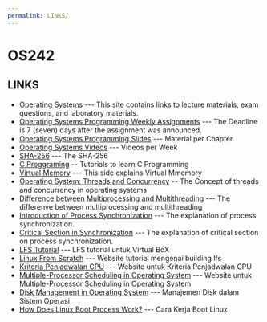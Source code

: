 ```yaml
---
permalink: LINKS/
---
```

# OS242

## LINKS

* [Operating Systems](https://os.vlsm.org/) ---
  This site contains links to lecture materials, exam questions, and laboratory materials.
* [Operating Systems Programming Weekly Assignments](https://demos.vlsm.org/) ---
  The Deadline is 7 (seven) days after the assignment was announced.
* [Operating Systems Programming Slides](https://codex.cs.yale.edu/avi/os-book/OS10/slide-dir/) ---
  Material per Chapter
* [Operating Systems Videos](https://os.vlsm.org/playlists) ---
  Videos per Week
* [SHA-256](https://www.simplilearn.com/tutorials/cyber-security-tutorial/sha-256-algorithm) --- 
The SHA-256
* [C Proggraming](https://www.youtube.com/watch?v=KnvbUiSxvbM&list=PL98qAXLA6aftD9ZlnjpLhdQAOFI8xIB6e)
-- Tutorials to learn C Programming
* [Virtual Memory](https://www.javatpoint.com/os-virtual-memory) --- This side explains Virtual Mmemory
* [Operating System: Threads and Concurrency](https://medium.com/@akhandmishra/operating-system-threads-and-concurrency-aec2036b90f8) -- The Concept of threads and concurrency in operating systems
* [Difference between Multiprocessing and Multithreading](https://medium.com/@akhandmishra/operating-system-threads-and-concurrency-aec2036b90f8) --- The differenve between multiprocessing and multithreading
* [Introduction of Process Synchronization](https://www.geeksforgeeks.org/introduction-of-process-synchronization/) --- The explanation of process synchronization.
* [Critical Section in Synchronization](https://www.geeksforgeeks.org/g-fact-70/) --- The explanation of critical section on process synchronization.
* [LFS Tutorial](https://www.youtube.com/watch?v=KT7z4YbjtJ8&list=PLyc5xVO2uDsB4gJ2dPySvs2eK_roFwKeb&index=7) --- LFS tutorial untuk Virtual BoX
* [Linux From Scratch](https://www.linuxfromscratch.org/lfs/view/12.2/) --- Website tutorial mengenai building lfs
* [Kriteria Penjadwalan CPU](https://www.geeksforgeeks.org/cpu-scheduling-criteria/) --- Website untuk Kriteria Penjadwalan CPU
* [Multiple-Processor Scheduling in Operating System](https://www.geeksforgeeks.org/multiple-processor-scheduling-in-operating-system/) --- Website untuk Multiple-Processor Scheduling in Operating System
* [Disk Management in Operating System](https://www.geeksforgeeks.org/disk-management-in-operating-system/) --- Manajemen Disk dalam Sistem Operasi
* [How Does Linux Boot Process Work?](https://www.youtube.com/watch?v=XpFsMB6FoOs) --- Cara Kerja Boot Linux

